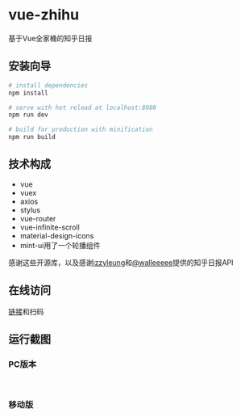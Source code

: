 # vue-zhihu
基于Vue全家桶的知乎日报

## 安装向导

``` bash
# install dependencies
npm install

# serve with hot reload at localhost:8080
npm run dev

# build for production with minification
npm run build
```

## 技术构成
- vue
- vuex
- axios
- stylus
- vue-router
- vue-infinite-scroll
- material-design-icons
- mint-ui用了一个轮播组件

感谢这些开源库，以及感谢[izzyleung](https://github.com/izzyleung/ZhihuDailyPurify/wiki/%E7%9F%A5%E4%B9%8E%E6%97%A5%E6%8A%A5-API-%E5%88%86%E6%9E%90)和[@walleeeee](https://github.com/walleeeee/daily-zhihu)提供的知乎日报API

## 在线访问
[链接](https://archmee.github.io/demo/show/vue-daily-zhihu)和扫码
<img src="https://raw.githubusercontent.com/Archmee/lkd2d97zvb5fvz89feyhwr98v/master/image170929/vue-daily-zhihu.png" alt="" />

## 运行截图

### PC版本
<img src="https://raw.githubusercontent.com/Archmee/lkd2d97zvb5fvz89feyhwr98v/master/image170929/2017-09-28_174430.png" alt="">
<img src="https://raw.githubusercontent.com/Archmee/lkd2d97zvb5fvz89feyhwr98v/master/image170929/2017-09-28_174557.png" alt="">
<img src="https://raw.githubusercontent.com/Archmee/lkd2d97zvb5fvz89feyhwr98v/master/image170929/2017-09-28_174513.png" alt="">
<img src="https://raw.githubusercontent.com/Archmee/lkd2d97zvb5fvz89feyhwr98v/master/image170929/2017-09-28_174749.png" alt="">

### 移动版
<img src="https://raw.githubusercontent.com/Archmee/lkd2d97zvb5fvz89feyhwr98v/master/image170929/2017-09-28_175259.png" alt="">
<img src="https://raw.githubusercontent.com/Archmee/lkd2d97zvb5fvz89feyhwr98v/master/image170929/2017-09-28_175520.png" alt="">
<img src="https://raw.githubusercontent.com/Archmee/lkd2d97zvb5fvz89feyhwr98v/master/image170929/2017-09-28_175412.png" alt="">
<img src="https://raw.githubusercontent.com/Archmee/lkd2d97zvb5fvz89feyhwr98v/master/image170929/2017-09-28_175037.png" alt="">